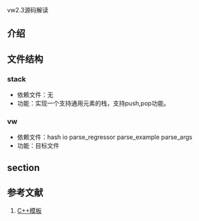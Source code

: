 vw2.3源码解读

## 介绍

## 文件结构
### stack
* 依赖文件：无
* 功能：实现一个支持通用元素的栈，支持push,pop功能。 

### vw
* 依赖文件：hash io parse_regressor parse_example parse_args
* 功能：目标文件


## section



## 参考文献
1. [C++模板][c_plus_template]


[c_plus_template]: http://www.runoob.com/w3cnote/c-templates-detail.html

